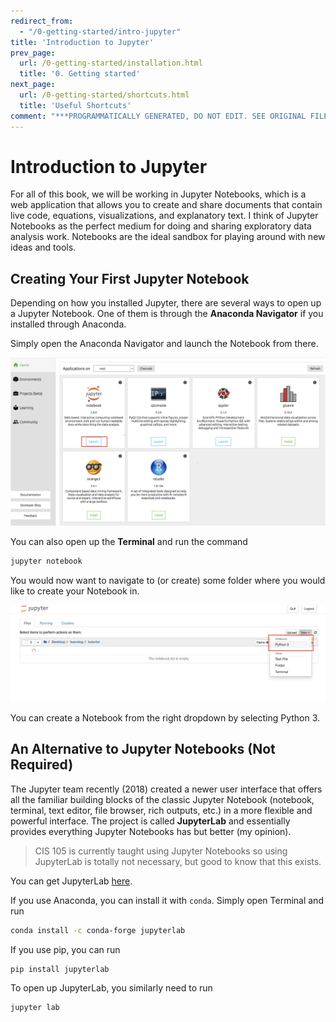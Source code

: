```yaml
---
redirect_from:
  - "/0-getting-started/intro-jupyter"
title: 'Introduction to Jupyter'
prev_page:
  url: /0-getting-started/installation.html
  title: '0. Getting started'
next_page:
  url: /0-getting-started/shortcuts.html
  title: 'Useful Shortcuts'
comment: "***PROGRAMMATICALLY GENERATED, DO NOT EDIT. SEE ORIGINAL FILES IN /content***"
---
```

# Introduction to Jupyter

For all of this book, we will be working in Jupyter Notebooks, which is a web application that allows you to create and share documents that contain live code, equations, visualizations, and explanatory text. I think of Jupyter Notebooks as the perfect medium for doing and sharing exploratory data analysis work. Notebooks are the ideal sandbox for playing around with new ideas and tools.

## Creating Your First Jupyter Notebook

Depending on how you installed Jupyter, there are several ways to open up a Jupyter Notebook. One of them is through the **Anaconda Navigator** if you installed through Anaconda.

Simply open the Anaconda Navigator and launch the Notebook from there.


![](../images/jupyter_interface.png)



You can also open up the **Terminal** and run the command

```bash
jupyter notebook
```

You would now want to navigate to \(or create\) some folder where you would like to create your Notebook in.


![Creating a Notebook](../images/jupyter_interface2.png)


You can create a Notebook from the right dropdown by selecting Python 3.

## An Alternative to Jupyter Notebooks \(Not Required\) <a id="an-alternative-to-jupyter-notebooks-not-required"></a>

The Jupyter team recently \(2018\) created a newer user interface that offers all the familiar building blocks of the classic Jupyter Notebook \(notebook, terminal, text editor, file browser, rich outputs, etc.\) in a more flexible and powerful interface. The project is called **JupyterLab** and essentially provides everything Jupyter Notebooks has but better \(my opinion\).

> CIS 105 is currently taught using Jupyter Notebooks so using JupyterLab is totally not necessary, but good to know that this exists.

You can get JupyterLab [here](https://github.com/jupyterlab/jupyterlab).‌

If you use Anaconda, you can install it with `conda`. Simply open Terminal and run

```bash
conda install -c conda-forge jupyterlab
```

If you use pip, you can run

```bash
pip install jupyterlab
```

To open up JupyterLab, you similarly need to run

```bash
jupyter lab
```

